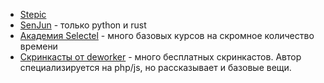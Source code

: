 - [Stepic](https://stepik.org/catalog/search?free=true)
- [SenJun](https://senjun.ru/) - только python и rust
- [Академия Selectel](https://selectel.ru/blog/courses/) - много базовых курсов на скромное количество времени
- [Скринкасты от deworker](https://deworker.pro/edu) - много бесплатных скринкастов. Автор специализируется на php/js, но рассказывает и базовые вещи.
